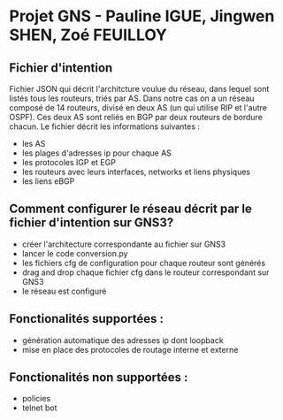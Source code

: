 # Projet GNS - Pauline IGUE, Jingwen SHEN, Zoé FEUILLOY
## Fichier d'intention
Fichier JSON qui décrit l'architcture voulue du réseau, dans lequel sont listés tous les routeurs, triés par AS. Dans notre cas on a un réseau composé de 14 routeurs, divisé en deux AS (un qui utilise RIP et l'autre OSPF). Ces deux AS sont reliés en BGP par deux routeurs de bordure chacun. Le fichier décrit les informations suivantes :
* les AS
* les plages d'adresses ip pour chaque AS
* les protocoles IGP et EGP
* les routeurs avec leurs interfaces, networks et liens physiques
* les liens eBGP

## Comment configurer le réseau décrit par le fichier d'intention sur GNS3?
* créer l'architecture correspondante au fichier sur GNS3 
* lancer le code conversion.py
* les fichiers cfg de configuration pour chaque routeur sont générés 
* drag and drop chaque fichier cfg dans le routeur correspondant sur GNS3
* le réseau est configuré 

## Fonctionalités supportées :
* génération automatique des adresses ip dont loopback
* mise en place des protocoles de routage interne et externe

## Fonctionalités non supportées :
* policies
* telnet bot